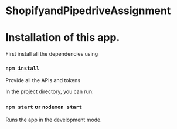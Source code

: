 # ShopifyandPipedriveAssignment

# Installation of this app.

First install all the dependencies using

### `npm install`

Provide all the APIs and tokens 

In the project directory, you can run:

### `npm start` or `nodemon start`

Runs the app in the development mode.
